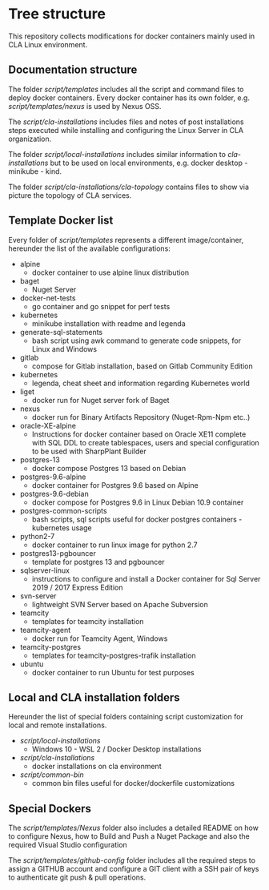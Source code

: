 # Tree structure

This repository collects modifications for docker containers mainly used in CLA Linux environment.


## Documentation structure

The folder _script/templates_ includes all the script and command files to deploy docker containers.
Every docker container has its own folder, e.g. _script/templates/nexus_ is used by Nexus OSS.

The _script/cla-installations_ includes files and notes of post installations steps executed while installing and configuring the Linux Server in CLA organization.

The folder _script/local-installations_ includes similar information to _cla-installations_ but to be used on local environments, e.g. docker desktop - minikube - kind.

The folder _script/cla-installations/cla-topology_ contains files to show via picture the topology of CLA services.


## Template Docker list

Every folder of _script/templates_ represents a different image/container, hereunder the list of the available configurations:

- alpine
    + docker container to use alpine linux distribution
- baget
    + Nuget Server
- docker-net-tests
    + go container and go snippet for perf tests
- kubernetes
    + minikube installation with readme and legenda
- generate-sql-statements
    + bash script using awk command to generate code snippets, for Linux and Windows
- gitlab
    + compose for Gitlab installation, based on Gitlab Community Edition
- kubernetes
    + legenda, cheat sheet and information regarding Kubernetes world
- liget
    + docker run for Nuget server fork of Baget
- nexus
    + docker run for Binary Artifacts Repository (Nuget-Rpm-Npm etc..)
- oracle-XE-alpine
    + Instructions for docker container based on Oracle XE11 complete with SQL DDL to create tablespaces, users and special configuration to be used with SharpPlant Builder
- postgres-13
    + docker compose Postgres 13 based on Debian 
- postgres-9.6-alpine
    + docker container for Postgres 9.6 based on Alpine
- postgres-9.6-debian
    + docker compose for Postgres 9.6 in Linux Debian 10.9 container
- postgres-common-scripts
    + bash scripts, sql scripts useful for docker postgres containers - kubernetes usage
- python2-7
    + docker container to run linux image for python 2.7
- postgres13-pgbouncer
    + template for postgres 13 and pgbouncer
- sqlserver-linux
    + instructions to configure and install a Docker container for Sql Server 2019 / 2017 Express Edition
- svn-server
    + lightweight SVN Server based on Apache Subversion
- teamcity
    + templates for teamcity installation
- teamcity-agent
    + docker run for Teamcity Agent, Windows
- teamcity-postgres
    + templates for teamcity-postgres-trafik installation
- ubuntu
    + docker container to run Ubuntu for test purposes

## Local and CLA installation folders

Hereunder the list of special folders containing script customization for local and remote installations.

- _script/local-installations_
    + Windows 10 - WSL 2 / Docker Desktop installations
- _script/cla-installations_
    + docker installations on cla environment
- _script/common-bin_
    + common bin files useful for docker/dockerfile customizations


## Special Dockers

The _script/templates/Nexus_ folder also includes a detailed README on how to configure Nexus, how to Build and Push a Nuget Package and also the required Visual Studio configuration

The _script/templates/github-config_ folder includes all the required steps to assign a GITHUB account and configure a GIT client with a SSH pair of keys to authenticate git push & pull operations.

